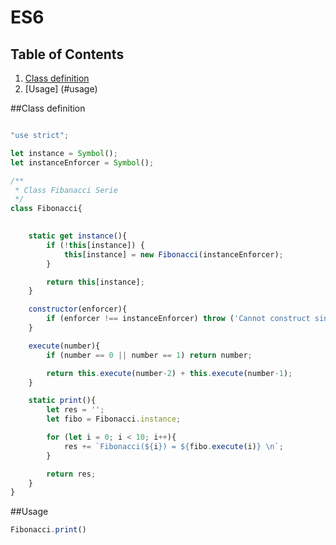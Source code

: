 # ES6

## Table of Contents

  1. [Class definition](#class-definition)
  1. [Usage] (#usage)

##Class definition

``` javascript

"use strict";

let instance = Symbol();
let instanceEnforcer = Symbol();

/**
 * Class Fibanacci Serie
 */
class Fibonacci{
   

    static get instance(){
        if (!this[instance]) {
            this[instance] = new Fibonacci(instanceEnforcer);
        }

        return this[instance];
    }

    constructor(enforcer){
        if (enforcer !== instanceEnforcer) throw ('Cannot construct singleton');
    }

    execute(number){
        if (number == 0 || number == 1) return number;

        return this.execute(number-2) + this.execute(number-1);
    }

    static print(){
        let res = '';
        let fibo = Fibonacci.instance;

        for (let i = 0; i < 10; i++){
            res += `Fibonacci(${i}) = ${fibo.execute(i)} \n`;
        }

        return res;
    }
}
  ```

##Usage

``` javascript
Fibonacci.print()
  ```
